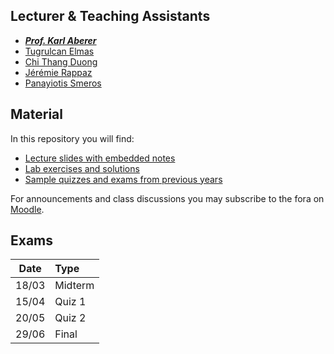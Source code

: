 
## Lecturer & Teaching Assistants
- ***[Prof. Karl Aberer](http://lsir.epfl.ch/aberer/)***
- [Tugrulcan Elmas](https://people.epfl.ch/tugrulcan.elmas)
- [Chi Thang Duong](https://people.epfl.ch/thang.duong)
- [Jérémie Rappaz](https://people.epfl.ch/jeremie.rappaz)
- [Panayiotis Smeros](https://people.epfl.ch/panayiotis.smeros)

## Material

In this repository you will find:
- [Lecture slides with embedded notes](Lectures)
- [Lab exercises and solutions](Exercises)
- [Sample quizzes and exams from previous years](Mockups)

For announcements and class discussions you may subscribe to the fora on [Moodle](https://moodle.epfl.ch/course/view.php?id=4051).

## Exams
|Date |Type   |
|:---:|:------|
|18/03|Midterm|
|15/04|Quiz 1 |
|20/05|Quiz 2 |
|29/06|Final  |
